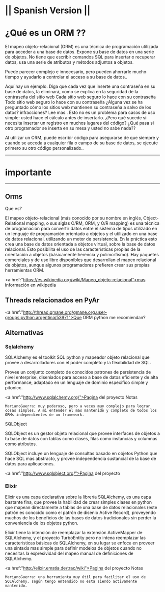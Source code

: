 || Spanish Version ||
=====================

¿Qué es un ORM ??
===

El mapeo objeto-relacional (ORM) es una técnica de programación utilizada para acceder a una base de datos. Expone su base de datos en una serie de objetos. No tiene que escribir comandos SQL para insertar o recuperar datos, usa una serie de atributos y métodos adjuntos a objetos.

Puede parecer complejo e innecesario, pero pueden ahorrarle mucho tiempo y ayudarlo a controlar el acceso a su base de datos..

Aquí hay un ejemplo. Diga que cada vez que inserte una contraseña en su base de datos, la eliminará, como se explica en la seguridad de la contraseña del sitio web Cada sitio web seguro lo hace con su contraseña Todo sitio web seguro lo hace con su contraseña ¿Alguna vez se ha preguntado cómo los sitios web mantienen su contraseña a salvo de los datos? infracciones? Lee mas . Esto no es un problema para casos de uso simple: usted hace el cálculo antes de insertarlo. ¿Pero qué sucede si necesita insertar un registro en muchos lugares del código? ¿Qué pasa si otro programador se inserta en su mesa y usted no sabe nada??

Al utilizar un ORM, puede escribir código para asegurarse de que siempre y cuando se acceda a cualquier fila o campo de su base de datos, se ejecute primero su otro código personalizado..


-----------------
importante
==========
-----------------

<h2>Orms</h2>
Que es?

El mapeo objeto-relacional (más conocido por su nombre en inglés, Object-Relational mapping, o sus siglas O/RM, ORM, y O/R mapping) es una técnica de programación para convertir datos entre el sistema de tipos utilizado en un lenguaje de programación orientado a objetos y el utilizado en una base de datos relacional, utilizando un motor de persistencia. En la práctica esto crea una base de datos orientada a objetos virtual, sobre la base de datos relacional. Esto posibilita el uso de las características propias de la orientación a objetos (básicamente herencia y polimorfismo). Hay paquetes comerciales y de uso libre disponibles que desarrollan el mapeo relacional de objetos, aunque algunos programadores prefieren crear sus propias herramientas ORM.

<a href:"https://es.wikipedia.org/wiki/Mapeo_objeto-relacional">mas información en wikipedia</a>
<h2>Threads relacionados en PyAr</h2>

<a href:"http://thread.gmane.org/gmane.org.user-groups.python.argentina/53971">Que ORM python me recomiendan?</a>
<h2>Alternativas</h2>
<h3>Sqlalchemy</h3>

SQLAlchemy es el toolkit SQL python y mapeador objeto relacional que provee a desarrolladores con el poder completo y la flexibilidad de SQL.

Provee un conjunto completo de conocidos patrones de persistencia de nivel enterprise, diseniados para acceso a base de datos eficiente y de alta performance, adaptado en un lenguaje de dominio especifico simple y pitonico.

<a href:"http://www.sqlalchemy.org/">Pagina del proyecto<a>
Notas

    MarianoGuerra: muy poderoso, pero a veces muy complejo para lograr cosas simples. A mi entender el mas mantenido y completo de todos los ORMs independientes de un framework.

SQLObject

SQLObject es un gestor objeto relacional que provee interfaces de objetos a tu base de datos con tablas como clases, filas como instancias y columnas como atributos.

SQLObject incluye un lenguaje de consultas basado en objetos Python que hace SQL mas abstracto, y provee independencia sustancial de la base de datos para aplicaciones.

<a href:"http://www.sqlobject.org/">Pagina del proyecto</a>
<h3>Elixir</h3>

Elixir es una capa declarativa sobre la librería SQLAlchemy, es una capa bastante fina, que provee la habilidad de crear simples clases en python que mapean directamente a tablas de una base de datos relacionales (este patrón es conocido como el patrón de disenio Active Record), proveyendo muchos de los beneficios de las bases de datos tradicionales sin perder la conveniencia de los objetos python.

Elixir tiene la intención de reemplazar la extensión ActiveMapper de SQLAlchemy, y el proyecto TurboEntity pero no intena reemplazar las características básicas de SQLAlchemy, en su lugar se enfoca en proveer una sintaxis mas simple para definir modelos de objetos cuando no necesitas la expresividad del mapeo manual de definiciones de SQLAlchemy.

<a href:"http://elixir.ematia.de/trac/wiki">Pagina del proyecto</a>
Notas

    MarianoGuerra: una herramienta muy útil para facilitar el uso de SQLAlchemy, según tengo entendido no esta siendo activamente mantenido.

